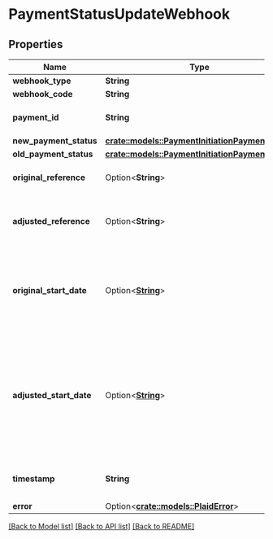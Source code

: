 # PaymentStatusUpdateWebhook

## Properties

Name | Type | Description | Notes
------------ | ------------- | ------------- | -------------
**webhook_type** | **String** | `PAYMENT_INITIATION` | 
**webhook_code** | **String** | `PAYMENT_STATUS_UPDATE` | 
**payment_id** | **String** | The `payment_id` for the payment being updated | 
**new_payment_status** | [**crate::models::PaymentInitiationPaymentStatus**](PaymentInitiationPaymentStatus.md) |  | 
**old_payment_status** | [**crate::models::PaymentInitiationPaymentStatus**](PaymentInitiationPaymentStatus.md) |  | 
**original_reference** | Option<**String**> | The original value of the reference when creating the payment. | 
**adjusted_reference** | Option<**String**> | The value of the reference sent to the bank after adjustment to pass bank validation rules. | [optional]
**original_start_date** | Option<[**String**](string.md)> | The original value of the `start_date` provided during the creation of a standing order. If the payment is not a standing order, this field will be `null`. | 
**adjusted_start_date** | Option<[**String**](string.md)> | The start date sent to the bank after adjusting for holidays or weekends.  Will be provided in [ISO 8601](https://wikipedia.org/wiki/ISO_8601) format (YYYY-MM-DD). If the start date did not require adjustment, or if the payment is not a standing order, this field will be `null`. | 
**timestamp** | **String** | The timestamp of the update, in [ISO 8601](https://wikipedia.org/wiki/ISO_8601) format, e.g. `\"2017-09-14T14:42:19.350Z\"` | 
**error** | Option<[**crate::models::PlaidError**](PlaidError.md)> |  | [optional]

[[Back to Model list]](../README.md#documentation-for-models) [[Back to API list]](../README.md#documentation-for-api-endpoints) [[Back to README]](../README.md)


